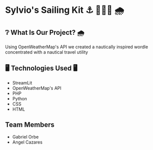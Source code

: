 <body background-color: white>
<h1> Sylvio's Sailing Kit ⚓ 🔱⛵🚢 🌧</h1>


<h2> ❔ What Is Our Project? 🌧 </h2>
<p> Using OpenWeatherMap's API we created a nautically inspired wordle concentrated with a nautical travel utility</p>


<h2> 🖥️ Technologies Used 🖥️ </h2>

<ul>
  <li> StreamLit</li>
  <li> OpenWeatherMap's API</li>
  <li>PHP</li>
  <li>Python</li>
  <li>CSS</li>
  <li>HTML</li>
  
</ul>
<h2>  Team Members </h2>
<ul>
  <li> Gabriel Orbe </li>
  <li> Angel Cazares</li>

</ul>

</body>
